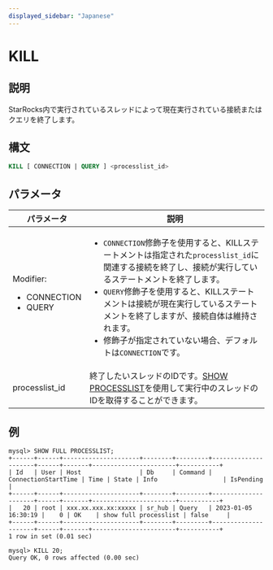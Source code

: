 ```yaml
---
displayed_sidebar: "Japanese"
---
```


# KILL

## 説明

StarRocks内で実行されているスレッドによって現在実行されている接続またはクエリを終了します。

## 構文

```SQL
KILL [ CONNECTION | QUERY ] <processlist_id>
```

## パラメータ

| **パラメータ**            | **説明**                                              |
| ------------------------ | ------------------------------------------------------------ |
| Modifier:<ul><li>CONNECTION</li><li>QUERY</li></ul> | <ul><li>`CONNECTION`修飾子を使用すると、KILLステートメントは指定された`processlist_id`に関連する接続を終了し、接続が実行しているステートメントを終了します。</li><li>`QUERY`修飾子を使用すると、KILLステートメントは接続が現在実行しているステートメントを終了しますが、接続自体は維持されます。</li><li>修飾子が指定されていない場合、デフォルトは`CONNECTION`です。</li></ul> |
| processlist_id           | 終了したいスレッドのIDです。[SHOW PROCESSLIST](../Administration/SHOW_PROCESSLIST.md)を使用して実行中のスレッドのIDを取得することができます。 |

## 例

```Plain
mysql> SHOW FULL PROCESSLIST;
+------+------+---------------------+--------+---------+---------------------+------+-------+-----------------------+-----------+
| Id   | User | Host                | Db     | Command | ConnectionStartTime | Time | State | Info                  | IsPending |
+------+------+---------------------+--------+---------+---------------------+------+-------+-----------------------+-----------+
|   20 | root | xxx.xx.xxx.xx:xxxxx | sr_hub | Query   | 2023-01-05 16:30:19 |    0 | OK    | show full processlist | false     |
+------+------+---------------------+--------+---------+---------------------+------+-------+-----------------------+-----------+
1 row in set (0.01 sec)

mysql> KILL 20;
Query OK, 0 rows affected (0.00 sec)
```
